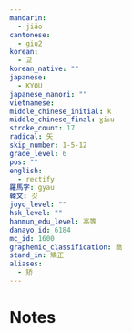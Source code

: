 ```yaml
---
mandarin:
  - jiǎo
cantonese:
  - giu2
korean:
  - 교
korean_native: ""
japanese:
  - KYOU
japanese_nanori: ""
vietnamese:
middle_chinese_initial: k
middle_chinese_final: ɣiᴇu
stroke_count: 17
radical: 矢
skip_number: 1-5-12
grade_level: 6
pos: ""
english:
  - rectify
羅馬字: gyau
韓文: 걋
joyo_level: ""
hsk_level: ""
hanmun_edu_level: 高等
danayo_id: 6184
mc_id: 1600
graphemic_classification: 喬
stand_in: 矯正
aliases:
  - 矫
---
```


# Notes
